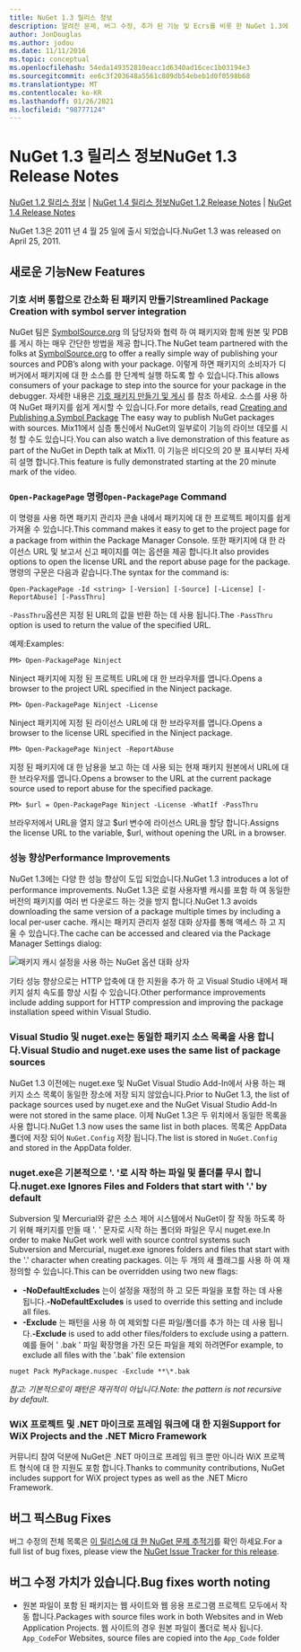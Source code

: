 ```yaml
---
title: NuGet 1.3 릴리스 정보
description: 알려진 문제, 버그 수정, 추가 된 기능 및 Ecrs를 비롯 한 NuGet 1.3에 대 한 릴리스 정보입니다.
author: JonDouglas
ms.author: jodou
ms.date: 11/11/2016
ms.topic: conceptual
ms.openlocfilehash: 54eda149352810eacc1d6340ad16cec1b03194e3
ms.sourcegitcommit: ee6c3f203648a5561c809db54ebeb1d0f0598b68
ms.translationtype: MT
ms.contentlocale: ko-KR
ms.lasthandoff: 01/26/2021
ms.locfileid: "98777124"
---
```

# <a name="nuget-13-release-notes"></a><span data-ttu-id="bd1ea-103">NuGet 1.3 릴리스 정보</span><span class="sxs-lookup"><span data-stu-id="bd1ea-103">NuGet 1.3 Release Notes</span></span>

<span data-ttu-id="bd1ea-104">[NuGet 1.2 릴리스 정보](../release-notes/nuget-1.2.md)  |  [NuGet 1.4 릴리스 정보](../release-notes/nuget-1.4.md)</span><span class="sxs-lookup"><span data-stu-id="bd1ea-104">[NuGet 1.2 Release Notes](../release-notes/nuget-1.2.md) | [NuGet 1.4 Release Notes](../release-notes/nuget-1.4.md)</span></span>

<span data-ttu-id="bd1ea-105">NuGet 1.3은 2011 년 4 월 25 일에 출시 되었습니다.</span><span class="sxs-lookup"><span data-stu-id="bd1ea-105">NuGet 1.3 was released on April 25, 2011.</span></span>

## <a name="new-features"></a><span data-ttu-id="bd1ea-106">새로운 기능</span><span class="sxs-lookup"><span data-stu-id="bd1ea-106">New Features</span></span>

### <a name="streamlined-package-creation-with-symbol-server-integration"></a><span data-ttu-id="bd1ea-107">기호 서버 통합으로 간소화 된 패키지 만들기</span><span class="sxs-lookup"><span data-stu-id="bd1ea-107">Streamlined Package Creation with symbol server integration</span></span>

<span data-ttu-id="bd1ea-108">NuGet 팀은 [SymbolSource.org](http://www.symbolsource.org/) 의 담당자와 협력 하 여 패키지와 함께 원본 및 PDB를 게시 하는 매우 간단한 방법을 제공 합니다.</span><span class="sxs-lookup"><span data-stu-id="bd1ea-108">The NuGet team partnered with the folks at [SymbolSource.org](http://www.symbolsource.org/) to offer a really simple way of publishing your sources and PDB’s along with your package.</span></span> <span data-ttu-id="bd1ea-109">이렇게 하면 패키지의 소비자가 디버거에서 패키지에 대 한 소스를 한 단계씩 실행 하도록 할 수 있습니다.</span><span class="sxs-lookup"><span data-stu-id="bd1ea-109">This allows consumers of your package to step into the source for your package in the debugger.</span></span> <span data-ttu-id="bd1ea-110">자세한 내용은 [기호 패키지 만들기 및 게시](../create-packages/symbol-packages.md) 를 참조 하세요. 소스를 사용 하 여 NuGet 패키지를 쉽게 게시할 수 있습니다.</span><span class="sxs-lookup"><span data-stu-id="bd1ea-110">For more details, read [Creating and Publishing a Symbol Package](../create-packages/symbol-packages.md) The easy way to publish NuGet packages with sources.</span></span> <span data-ttu-id="bd1ea-111">Mix11에서 심층 통신에서 NuGet의 일부로이 기능의 라이브 데모를 시청 할 수도 있습니다.</span><span class="sxs-lookup"><span data-stu-id="bd1ea-111">You can also watch a live demonstration of this feature as part of the NuGet in Depth talk at Mix11.</span></span> <span data-ttu-id="bd1ea-112">이 기능은 비디오의 20 분 표시부터 자세히 설명 합니다.</span><span class="sxs-lookup"><span data-stu-id="bd1ea-112">This feature is fully demonstrated starting at the 20 minute mark of the video.</span></span>

### <a name="open-packagepage-command"></a><span data-ttu-id="bd1ea-113">`Open-PackagePage` 명령</span><span class="sxs-lookup"><span data-stu-id="bd1ea-113">`Open-PackagePage` Command</span></span>

<span data-ttu-id="bd1ea-114">이 명령을 사용 하면 패키지 관리자 콘솔 내에서 패키지에 대 한 프로젝트 페이지를 쉽게 가져올 수 있습니다.</span><span class="sxs-lookup"><span data-stu-id="bd1ea-114">This command makes it easy to get to the project page for a package from within the Package Manager Console.</span></span> <span data-ttu-id="bd1ea-115">또한 패키지에 대 한 라이선스 URL 및 보고서 신고 페이지를 여는 옵션을 제공 합니다.</span><span class="sxs-lookup"><span data-stu-id="bd1ea-115">It also provides options to open the license URL and the report abuse page for the package.</span></span>
<span data-ttu-id="bd1ea-116">명령의 구문은 다음과 같습니다.</span><span class="sxs-lookup"><span data-stu-id="bd1ea-116">The syntax for the command is:</span></span>

```
Open-PackagePage -Id <string> [-Version] [-Source] [-License] [-ReportAbuse] [-PassThru]
```

<span data-ttu-id="bd1ea-117">`-PassThru`옵션은 지정 된 URL의 값을 반환 하는 데 사용 됩니다.</span><span class="sxs-lookup"><span data-stu-id="bd1ea-117">The `-PassThru` option is used to return the value of the specified URL.</span></span>

<span data-ttu-id="bd1ea-118">예제:</span><span class="sxs-lookup"><span data-stu-id="bd1ea-118">Examples:</span></span>

```
PM> Open-PackagePage Ninject
```

<span data-ttu-id="bd1ea-119">Ninject 패키지에 지정 된 프로젝트 URL에 대 한 브라우저를 엽니다.</span><span class="sxs-lookup"><span data-stu-id="bd1ea-119">Opens a browser to the project URL specified in the Ninject package.</span></span>

```
PM> Open-PackagePage Ninject -License
```

<span data-ttu-id="bd1ea-120">Ninject 패키지에 지정 된 라이선스 URL에 대 한 브라우저를 엽니다.</span><span class="sxs-lookup"><span data-stu-id="bd1ea-120">Opens a browser to the license URL specified in the Ninject package.</span></span>

```
PM> Open-PackagePage Ninject -ReportAbuse
```

<span data-ttu-id="bd1ea-121">지정 된 패키지에 대 한 남용을 보고 하는 데 사용 되는 현재 패키지 원본에서 URL에 대 한 브라우저를 엽니다.</span><span class="sxs-lookup"><span data-stu-id="bd1ea-121">Opens a browser to the URL at the current package source used to report abuse for the specified package.</span></span>

```
PM> $url = Open-PackagePage Ninject -License -WhatIf -PassThru
```

<span data-ttu-id="bd1ea-122">브라우저에서 URL을 열지 않고 $url 변수에 라이선스 URL을 할당 합니다.</span><span class="sxs-lookup"><span data-stu-id="bd1ea-122">Assigns the license URL to the variable, $url, without opening the URL in a browser.</span></span>

### <a name="performance-improvements"></a><span data-ttu-id="bd1ea-123">성능 향상</span><span class="sxs-lookup"><span data-stu-id="bd1ea-123">Performance Improvements</span></span>

<span data-ttu-id="bd1ea-124">NuGet 1.3에는 다양 한 성능 향상이 도입 되었습니다.</span><span class="sxs-lookup"><span data-stu-id="bd1ea-124">NuGet 1.3 introduces a lot of performance improvements.</span></span> <span data-ttu-id="bd1ea-125">NuGet 1.3은 로컬 사용자별 캐시를 포함 하 여 동일한 버전의 패키지를 여러 번 다운로드 하는 것을 방지 합니다.</span><span class="sxs-lookup"><span data-stu-id="bd1ea-125">NuGet 1.3 avoids downloading the same version of a package multiple times by including a local per-user cache.</span></span> <span data-ttu-id="bd1ea-126">캐시는 패키지 관리자 설정 대화 상자를 통해 액세스 하 고 지울 수 있습니다.</span><span class="sxs-lookup"><span data-stu-id="bd1ea-126">The cache can be accessed and cleared via the Package Manager Settings dialog:</span></span>

![패키지 캐시 설정을 사용 하는 NuGet 옵션 대화 상자](./media/nuget-options.png)

<span data-ttu-id="bd1ea-128">기타 성능 향상으로는 HTTP 압축에 대 한 지원을 추가 하 고 Visual Studio 내에서 패키지 설치 속도를 향상 시킬 수 있습니다.</span><span class="sxs-lookup"><span data-stu-id="bd1ea-128">Other performance improvements include adding support for HTTP compression and improving the package installation speed within Visual Studio.</span></span>

### <a name="visual-studio-and-nugetexe-uses-the-same-list-of-package-sources"></a><span data-ttu-id="bd1ea-129">Visual Studio 및 nuget.exe는 동일한 패키지 소스 목록을 사용 합니다.</span><span class="sxs-lookup"><span data-stu-id="bd1ea-129">Visual Studio and nuget.exe uses the same list of package sources</span></span>

<span data-ttu-id="bd1ea-130">NuGet 1.3 이전에는 nuget.exe 및 NuGet Visual Studio Add-In에서 사용 하는 패키지 소스 목록이 동일한 장소에 저장 되지 않았습니다.</span><span class="sxs-lookup"><span data-stu-id="bd1ea-130">Prior to NuGet 1.3, the list of package sources used by nuget.exe and the NuGet Visual Studio Add-In were not stored in the same place.</span></span> <span data-ttu-id="bd1ea-131">이제 NuGet 1.3은 두 위치에서 동일한 목록을 사용 합니다.</span><span class="sxs-lookup"><span data-stu-id="bd1ea-131">NuGet 1.3 now uses the same list in both places.</span></span> <span data-ttu-id="bd1ea-132">목록은 AppData 폴더에 저장 되어 `NuGet.Config` 저장 됩니다.</span><span class="sxs-lookup"><span data-stu-id="bd1ea-132">The list is stored in `NuGet.Config` and stored in the AppData folder.</span></span>

### <a name="nugetexe-ignores-files-and-folders-that-start-with--by-default"></a><span data-ttu-id="bd1ea-133">nuget.exe은 기본적으로 '. '로 시작 하는 파일 및 폴더를 무시 합니다.</span><span class="sxs-lookup"><span data-stu-id="bd1ea-133">nuget.exe Ignores Files and Folders that start with '.' by default</span></span>

<span data-ttu-id="bd1ea-134">Subversion 및 Mercurial와 같은 소스 제어 시스템에서 NuGet이 잘 작동 하도록 하기 위해 패키지를 만들 때 '. ' 문자로 시작 하는 폴더와 파일은 무시 nuget.exe.</span><span class="sxs-lookup"><span data-stu-id="bd1ea-134">In order to make NuGet work well with source control systems such Subversion and Mercurial, nuget.exe ignores folders and files that start with the '.' character when creating packages.</span></span> <span data-ttu-id="bd1ea-135">이는 두 개의 새 플래그를 사용 하 여 재정의할 수 있습니다.</span><span class="sxs-lookup"><span data-stu-id="bd1ea-135">This can be overridden using two new flags:</span></span>

* <span data-ttu-id="bd1ea-136">__-NoDefaultExcludes__ 는이 설정을 재정의 하 고 모든 파일을 포함 하는 데 사용 됩니다.</span><span class="sxs-lookup"><span data-stu-id="bd1ea-136">__-NoDefaultExcludes__ is used to override this setting and include all files.</span></span>
* <span data-ttu-id="bd1ea-137">__-Exclude__ 는 패턴을 사용 하 여 제외할 다른 파일/폴더를 추가 하는 데 사용 됩니다.</span><span class="sxs-lookup"><span data-stu-id="bd1ea-137">__-Exclude__ is used to add other files/folders to exclude using a pattern.</span></span> <span data-ttu-id="bd1ea-138">예를 들어 ' .bak ' 파일 확장명을 가진 모든 파일을 제외 하려면</span><span class="sxs-lookup"><span data-stu-id="bd1ea-138">For example, to exclude all files with the '.bak' file extension</span></span>

```cli
nuget Pack MyPackage.nuspec -Exclude **\*.bak
```  

<span data-ttu-id="bd1ea-139">_참고: 기본적으로이 패턴은 재귀적이 아닙니다._</span><span class="sxs-lookup"><span data-stu-id="bd1ea-139">_Note: the pattern is not recursive by default._</span></span>

### <a name="support-for-wix-projects-and-the-net-micro-framework"></a><span data-ttu-id="bd1ea-140">WiX 프로젝트 및 .NET 마이크로 프레임 워크에 대 한 지원</span><span class="sxs-lookup"><span data-stu-id="bd1ea-140">Support for WiX Projects and the .NET Micro Framework</span></span>

<span data-ttu-id="bd1ea-141">커뮤니티 참여 덕분에 NuGet은 .NET 마이크로 프레임 워크 뿐만 아니라 WiX 프로젝트 형식에 대 한 지원도 포함 합니다.</span><span class="sxs-lookup"><span data-stu-id="bd1ea-141">Thanks to community contributions, NuGet includes support for WiX project types as well as the .NET Micro Framework.</span></span>

## <a name="bug-fixes"></a><span data-ttu-id="bd1ea-142">버그 픽스</span><span class="sxs-lookup"><span data-stu-id="bd1ea-142">Bug Fixes</span></span>

<span data-ttu-id="bd1ea-143">버그 수정의 전체 목록은 [이 릴리스에 대 한 NuGet 문제 추적기](http://nuget.codeplex.com/workitem/list/advanced?keyword=&status=All&type=All&priority=All&release=NuGet%201.3&assignedTo=All&component=All&sortField=LastUpdatedDate&sortDirection=Descending&page=0)를 확인 하세요.</span><span class="sxs-lookup"><span data-stu-id="bd1ea-143">For a full list of bug fixes, please view the [NuGet Issue Tracker for this release](http://nuget.codeplex.com/workitem/list/advanced?keyword=&status=All&type=All&priority=All&release=NuGet%201.3&assignedTo=All&component=All&sortField=LastUpdatedDate&sortDirection=Descending&page=0).</span></span>

## <a name="bug-fixes-worth-noting"></a><span data-ttu-id="bd1ea-144">버그 수정 가치가 있습니다.</span><span class="sxs-lookup"><span data-stu-id="bd1ea-144">Bug fixes worth noting</span></span>

* <span data-ttu-id="bd1ea-145">원본 파일이 포함 된 패키지는 웹 사이트와 웹 응용 프로그램 프로젝트 모두에서 작동 합니다.</span><span class="sxs-lookup"><span data-stu-id="bd1ea-145">Packages with source files work in both Websites and in Web Application Projects.</span></span>
<span data-ttu-id="bd1ea-146">웹 사이트의 경우 원본 파일이 폴더로 복사 됩니다. `App_Code`</span><span class="sxs-lookup"><span data-stu-id="bd1ea-146">For Websites, source files are copied into the `App_Code` folder</span></span>
